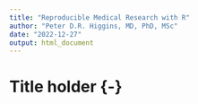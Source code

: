 ```yaml
---
title: "Reproducible Medical Research with R"
author: "Peter D.R. Higgins, MD, PhD, MSc"
date: "2022-12-27"
output: html_document
---
```

# Title holder {-}

